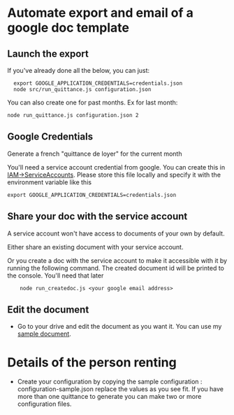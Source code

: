 # Automate export and email of a google doc template

## Launch the export
If you've already done all the below, you can just:
 ```
   export GOOGLE_APPLICATION_CREDENTIALS=credentials.json 
   node src/run_quittance.js configuration.json
 ```   

You can also create one for past months. Ex for last month:

    node run_quittance.js configuration.json 2    


## Google Credentials
Generate a french "quittance de loyer" for the current month

You'll need a service account credential from google. You can create this in [IAM->ServiceAccounts](https://console.cloud.google.com/iam-admin/serviceaccounts).
Please store this file locally and specify it with the environment variable like this 

    export GOOGLE_APPLICATION_CREDENTIALS=credentials.json

## Share your doc with the service account    
A service account won't have access to documents of your own by default.

Either share an existing document with your service account.

Or you create a doc with the service account to make it accessible with it by running the following command.
The created document id will be printed to the console. You'll need that later  
    
```    
    node run_createdoc.js <your google email address> 
```    

## Edit the document    
* Go to your drive and edit the document as you want it. 
    You can use my  [sample document](https://docs.google.com/document/d/1zH5VHvwcKEs3vFn4nCBJGUM9z2ppsjBKIXALNkN69hE/edit?usp=sharing). 

# Details of the person renting
* Create your configuration by copying the sample configuration : configuration-sample.json
    replace the values as you see fit. If you have more than one quittance to generate you can
    make two or more configuration files.
      
    

